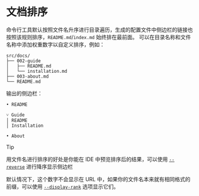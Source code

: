 # 文档排序

命令行工具默认按照文件名升序进行目录遍历，生成的配置文件中侧边栏的链接也按照该规则排序，`README.md`/`index.md` 始终排在最前面。
可以在目录名称和文件名称中添加权重数字以自定义排序，例如：

```
src/docs/
├── 002-guide
│   ├── README.md
│   └── installation.md
├── 003-about.md
└── README.md
```

输出的侧边栏：

```
• README

˅ Guide
│ README
│ Installation

• About
```

> [!TIP]
> 用文件名进行排序的好处是你能在 IDE 中预览排序后的结果，可以使用 [`--reverse`](./004-metadata.md#dir) 进行降序显示侧边栏

默认情况下，这个数字不会显示在 URL 中，如果你的文件名本来就有相同格式的前缀，可以使用 [`--display-rank`](./003-cli.md#--display-rank) 选项显示它们。
